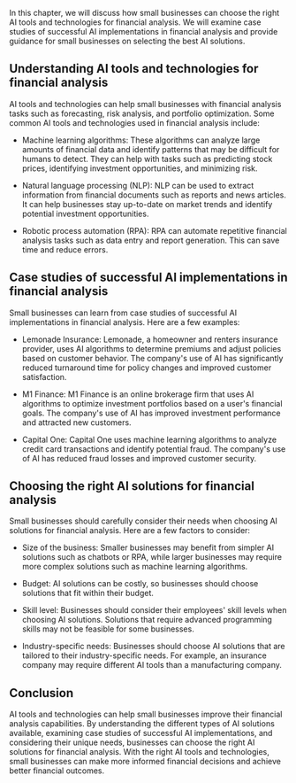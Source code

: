 
In this chapter, we will discuss how small businesses can choose the right AI tools and technologies for financial analysis. We will examine case studies of successful AI implementations in financial analysis and provide guidance for small businesses on selecting the best AI solutions.

Understanding AI tools and technologies for financial analysis
--------------------------------------------------------------

AI tools and technologies can help small businesses with financial analysis tasks such as forecasting, risk analysis, and portfolio optimization. Some common AI tools and technologies used in financial analysis include:

* Machine learning algorithms: These algorithms can analyze large amounts of financial data and identify patterns that may be difficult for humans to detect. They can help with tasks such as predicting stock prices, identifying investment opportunities, and minimizing risk.

* Natural language processing (NLP): NLP can be used to extract information from financial documents such as reports and news articles. It can help businesses stay up-to-date on market trends and identify potential investment opportunities.

* Robotic process automation (RPA): RPA can automate repetitive financial analysis tasks such as data entry and report generation. This can save time and reduce errors.

Case studies of successful AI implementations in financial analysis
-------------------------------------------------------------------

Small businesses can learn from case studies of successful AI implementations in financial analysis. Here are a few examples:

* Lemonade Insurance: Lemonade, a homeowner and renters insurance provider, uses AI algorithms to determine premiums and adjust policies based on customer behavior. The company's use of AI has significantly reduced turnaround time for policy changes and improved customer satisfaction.

* M1 Finance: M1 Finance is an online brokerage firm that uses AI algorithms to optimize investment portfolios based on a user's financial goals. The company's use of AI has improved investment performance and attracted new customers.

* Capital One: Capital One uses machine learning algorithms to analyze credit card transactions and identify potential fraud. The company's use of AI has reduced fraud losses and improved customer security.

Choosing the right AI solutions for financial analysis
------------------------------------------------------

Small businesses should carefully consider their needs when choosing AI solutions for financial analysis. Here are a few factors to consider:

* Size of the business: Smaller businesses may benefit from simpler AI solutions such as chatbots or RPA, while larger businesses may require more complex solutions such as machine learning algorithms.

* Budget: AI solutions can be costly, so businesses should choose solutions that fit within their budget.

* Skill level: Businesses should consider their employees' skill levels when choosing AI solutions. Solutions that require advanced programming skills may not be feasible for some businesses.

* Industry-specific needs: Businesses should choose AI solutions that are tailored to their industry-specific needs. For example, an insurance company may require different AI tools than a manufacturing company.

Conclusion
----------

AI tools and technologies can help small businesses improve their financial analysis capabilities. By understanding the different types of AI solutions available, examining case studies of successful AI implementations, and considering their unique needs, businesses can choose the right AI solutions for financial analysis. With the right AI tools and technologies, small businesses can make more informed financial decisions and achieve better financial outcomes.
